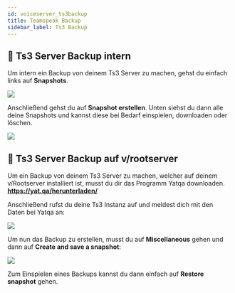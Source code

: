 ```yaml
---
id: voiceserver_ts3backup
title: Teamspeak Backup
sidebar_label: Ts3 Backup
---
```



## 💾 Ts3 Server Backup intern

Um intern ein Backup von deinem Ts3 Server zu machen, gehst du einfach links auf **Snapshots**.

![](https://screensaver01.zap-hosting.com/index.php/s/KyHDAHkYACakNAs/preview)

Anschließend gehst du auf **Snapshot erstellen**. Unten siehst du dann alle deine Snapshots und kannst diese bei Bedarf einspielen, downloaden oder löschen.

![](https://screensaver01.zap-hosting.com/index.php/s/RLMCt3BAoK4txsf/preview)


## 💾 Ts3 Server Backup auf v/rootserver

Um ein Backup von deinem Ts3 Server zu machen, welcher auf deinem v/Rootserver installiert ist, musst du dir das Programm Yatqa downloaden. **https://yat.qa/herunterladen/**

Anschließend rufst du deine Ts3 Instanz auf und meldest dich mit den Daten bei Yatqa an: 

![](https://screensaver01.zap-hosting.com/index.php/s/YxbYqMQTLy7XPSb/preview)

Um nun das Backup zu erstellen, musst du auf **Miscellaneous** gehen und dann auf **Create and save a snapshot**:

![](https://screensaver01.zap-hosting.com/index.php/s/5cyfs7PwSMMH354/preview)

Zum Einspielen eines Backups kannst du dann einfach auf **Restore snapshot** gehen.







